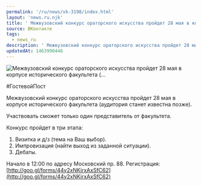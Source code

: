 ```yaml
---
permalink: '/ru/news/vk-3198/index.html'
layout: 'news.ru.njk'
title: ' Межвузовский конкурс ораторского искусства пройдет 28 мая в корпусе исторического факультета (…'
source: ВКонтакте
tags:
  - news_ru
description: ' Межвузовский конкурс ораторского искусства пройдет 28 мая в корпусе исторического факультета (…'
updatedAt: 1463990446
---
```

![ Межвузовский конкурс ораторского искусства пройдет 28 мая в корпусе исторического факультета (…](https://sun9-13.userapi.com/impf/c628627/v628627484/43278/dSkKYVwGlSU.jpg?size=750x484&quality=96&proxy=1&sign=1be42636a94b9e754802ef76a86f9686&c_uniq_tag=gSZqZ0gSLGevlnepzhcS6yMqbeHStAe1ovyYU-MH47o&type=album)

#ГостевойПост

Межвузовский конкурс ораторского искусства пройдет 28 мая в корпусе исторического факультета (аудитория станет известна позже).

Участвовать сможет только один представитель от факультета.

Конкурс пройдет в три этапа:
1. Визитка и д/з (тема на Ваш выбор).
2. Импровизация (найти выход из заданной ситуации).
3. Дебаты.

Начало в 12:00 по адресу Московский пр. 88.
Регистрация: [http://goo.gl/forms/44y2xNKirxAxSfC62](http://goo.gl/forms/44y2xNKirxAxSfC62)
